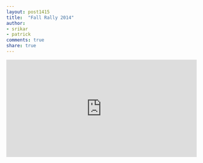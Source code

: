 ```yaml
---
layout: post1415
title:  "Fall Rally 2014"
author:
- srikar
- patrick
comments: true
share: true
---
```


<div style='position: relative; padding-bottom: 51%; height: 0; overflow: hidden;'><iframe id='iframe' src='http://flickrit.com/slideshowholder.php?height=50&size=big&count=100&setId=72157648357627030&counter=true&thumbnails=1&transition=0&layoutType=responsive&sort=0' scrolling='no' frameborder='0'style='width:100%; height:100%; position: absolute; top:0; left:0;' ></iframe></div>
